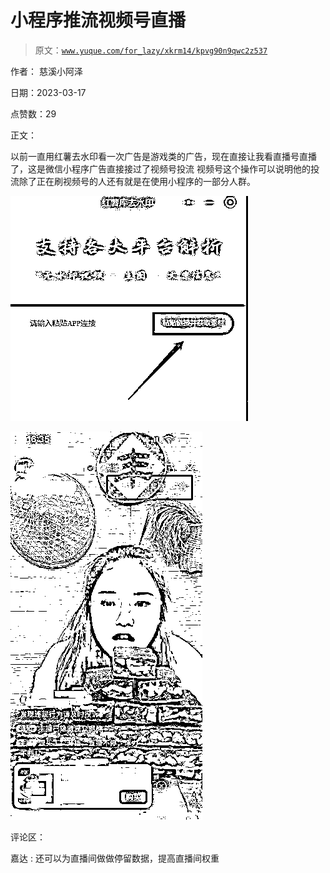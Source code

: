# 小程序推流视频号直播

> 原文：[`www.yuque.com/for_lazy/xkrm14/kpvg90n9qwc2z537`](https://www.yuque.com/for_lazy/xkrm14/kpvg90n9qwc2z537)

作者： 慈溪小阿泽

日期：2023-03-17

点赞数：29

正文：

以前一直用红薯去水印看一次广告是游戏类的广告，现在直接让我看直播号直播了，这是微信小程序广告直接接过了视频号投流 视频号这个操作可以说明他的投流除了正在刷视频号的人还有就是在使用小程序的一部分人群。

![](img/105793327e25725c100d1003c6508679.png)

![](img/81abd654dda6692e3c21940ff7ba3168.png)

评论区：

嘉达 : 还可以为直播间做做停留数据，提高直播间权重

